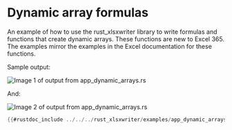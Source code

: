 # Dynamic array formulas

An example of how to use the rust_xlsxwriter library to write formulas and
functions that create dynamic arrays. These functions are new to Excel
365. The examples mirror the examples in the Excel documentation for these
functions.

Sample output:

![Image 1 of output from app_dynamic_arrays.rs](../../images/dynamic_arrays01.png)

And:

![Image 2 of output from app_dynamic_arrays.rs](../../images/dynamic_arrays02.png)

```rust
{{#rustdoc_include ../../../rust_xlsxwriter/examples/app_dynamic_arrays.rs:8:}}
```
